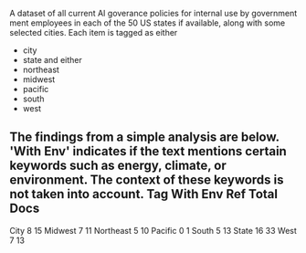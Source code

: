 A dataset of all current AI goverance policies for internal use by government ment employees in each of the 50 US states if available, along with some selected cities. 
Each item is tagged as either
- city
- state
and either
- northeast
- midwest
- pacific
- south
- west

The findings from a simple analysis are below. 'With Env' indicates if the text mentions certain keywords such as energy, climate, or environment. The context of these keywords is not taken into account. 
Tag             With Env                  Ref Total Docs
------------------------------------------------------------
City            8                         15
Midwest         7                         11
Northeast       5                         10
Pacific         0                         1
South           5                         13
State           16                        33
West            7                         13
